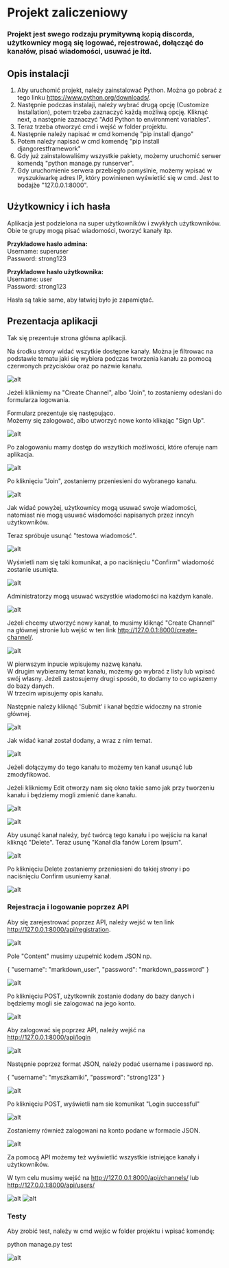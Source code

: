 # Projekt zaliczeniowy

### Projekt jest swego rodzaju prymitywną kopią discorda, użytkownicy mogą się logować, rejestrować, dołącząć do kanałów, pisać wiadomości, usuwać je itd.

## Opis instalacji
1. Aby uruchomić projekt, należy zainstalować Python. Można go pobrać z tego linku https://www.python.org/downloads/.
2. Następnie podczas instalaji, należy wybrać drugą opcję (Customize Installation), potem trzeba zaznaczyć każdą możliwą opcję. Kliknąć next, a następnie zaznaczyć "Add Python to environment variables".
3. Teraz trzeba otworzyć cmd i wejść w folder projektu.
4. Następnie należy napisać w cmd komendę "pip install django"
5. Potem należy napisać w cmd komendę "pip install djangorestframework"
6. Gdy już zainstalowaliśmy wszystkie pakiety, możemy uruchomić serwer komendą "python manage.py runserver".
7. Gdy uruchomienie serwera przebiegło pomyślnie, możemy wpisać w wyszukiwarkę adres IP, który powinienen wyświetlić się w cmd.
Jest to bodajże "127.0.0.1:8000".

## Użytkownicy i ich hasła

Aplikacja jest podzielona na super użytkowników i zwykłych użytkowników.
Obie te grupy mogą pisać wiadomości, tworzyć kanały itp.

**Przykładowe hasło admina:**  
Username: superuser  
Password: strong123

**Przykładowe hasło użytkownika:**  
Username: user  
Password: strong123  

Hasła są takie same, aby łatwiej było je zapamiętać.

## Prezentacja aplikacji

Tak się prezentuje strona główna aplikacji.

Na środku strony widać wszytkie dostępne kanały. Można je filtrowac na podstawie tematu jaki się wybiera podczas tworzenia kanału za pomocą czerwonych przycisków oraz po nazwie kanału. 

![alt](https://github.com/dpjk00/python_discord/blob/main/imgs/1.PNG)

Jeżeli klikniemy na "Create Channel", albo "Join", to zostaniemy odesłani do formularza logowania.  

Formularz prezentuje się następująco.  
Możemy się zalogować, albo utworzyć nowe konto klikając "Sign Up".

![alt](imgs/2.png)


Po zalogowaniu mamy dostęp do wszytkich możliwości, które oferuje nam aplikacja.


![alt](imgs/3.png "3")

Po kliknięciu "Join", zostaniemy przeniesieni do wybranego kanału.


![alt](imgs/4.png "4")

Jak widać powyżej, użytkownicy mogą usuwać swoje wiadomości, natomiast nie mogą usuwać wiadomości napisanych przez inncyh użytkowników.  

Teraz spróbuje usunąć "testowa wiadomość".

![alt](imgs/5.png "5")

Wyświetli nam się taki komunikat, a po naciśnięciu "Confirm" wiadomość zostanie usunięta.


![alt](imgs/6.png "6")


Administratorzy mogą usuwać wszystkie wiadomości na każdym kanale.


![alt](imgs/7.png "7")

Jeżeli chcemy utworzyć nowy kanał, to musimy kliknąć "Create Channel" na głównej stronie lub wejść w ten link http://127.0.0.1:8000/create-channel/.

![alt](imgs/8.png "8")

W pierwszym inpucie wpisujemy nazwę kanału.  
W drugim wybieramy temat kanału, możemy go wybrać z listy lub wpisać swój własny. Jeżeli zastosujemy drugi sposób, to dodamy to co wpiszemy do bazy danych.  
W trzecim wpisujemy opis kanału.  

Następnie należy kliknąć 'Submit' i kanał będzie widoczny na stronie głównej.


![alt](imgs/9.png "9")


Jak widać kanał został dodany, a wraz z nim temat.


![alt](imgs/10.png "10")

Jeżeli dołączymy do tego kanału to możemy ten kanał usunąć lub zmodyfikować.  

Jeżeli klikniemy Edit otworzy nam się okno takie samo jak przy tworzeniu kanału i będziemy mogli zmienić dane kanału.

![alt](imgs/11.png "11")

![alt](imgs/12.png "12")

Aby usunąć kanał należy, być twórcą tego kanału i po wejściu na kanał kliknąć "Delete". Teraz usunę "Kanał dla fanów Lorem Ipsum".


![alt](imgs/13.png "13")

Po kliknięciu Delete zostaniemy przeniesieni do takiej strony i po naciśnięciu Confirm usuniemy kanał.



![alt](imgs/14.png "14")


### Rejestracja i logowanie poprzez API

Aby się zarejestrować poprzez API, należy wejść w ten link http://127.0.0.1:8000/api/registration.  

![alt](imgs/15.png "15")


Pole "Content" musimy uzupełnić kodem JSON np.

{
  "username": "markdown_user",
  "password": "markdown_password"
}


![alt](imgs/16.png "16")

Po kliknięciu POST, użytkownik zostanie dodany do bazy danych i będziemy mogli sie zalogować na jego konto.

![alt](imgs/17.png "17")


Aby zalogować się poprzez API, należy wejść na http://127.0.0.1:8000/api/login

![alt](imgs/18.png "18")

Następnie poprzez format JSON, należy podać username i password np.

{
  "username": "myszkamiki",
  "password": "strong123"
}


![alt](imgs/19.png "19")

Po kliknięciu POST, wyświetli nam sie komunikat "Login successful"


![alt](imgs/20.png "20")


Zostaniemy również zalogowani na konto podane w formacie JSON.


![alt](imgs/21.png "21")


Za pomocą API możemy też wyświetlić wszystkie istniejące kanały i użytkowników.

W tym celu musimy wejść na http://127.0.0.1:8000/api/channels/ lub http://127.0.0.1:8000/api/users/


![alt](imgs/22.png "22")
![alt](imgs/23.png "23")

### Testy

Aby zrobić test, należy w cmd wejśc w folder projektu i wpisać komendę:

python manage.py test


![alt](imgs/24.png "24")

